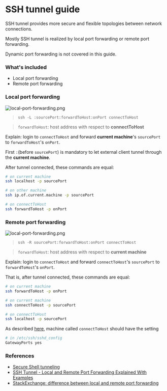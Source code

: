 # SSH tunnel guide

SSH tunnel provides more secure and flexible topologies between network connections.

Mostly SSH tunnel is realized by local port forwarding or remote port forwarding.

Dynamic port forwarding is not covered in this guide.

### What's included

- Local port forwarding 
- Remote port forwarding 

### Local port forwarding
![local-port-forwarding.png](http://i.stack.imgur.com/a28N8.png)
> `ssh -L :sourcePort:forwardToHost:onPort connectToHost`

> `forwardToHost`: host address with respect to **connectToHost**

Explain: login to `connectToHost` and forward **current machine**'s `sourcePort` to `forwardToHost`'s `onPort`.

First `:`(before `sourcePort`) is mandatory to let external client tunnel through the **current machine**.

After tunnel connected, these commands are equal:
```bash
# on current machine
ssh localhost -p sourcePort

# on other machine
ssh ip.of.current.machine -p sourcePort

# on connectToHost
ssh forwardToHost -p onPort
```

### Remote port forwarding
![local-port-forwarding.png](http://i.stack.imgur.com/4iK3b.png)
> `ssh -R sourcePort:forwardToHost:onPort connectToHost`

> `forwardToHost`: host address with respect to **current machine**

Explain: login to `connectToHost` and forward `connectToHost`'s `sourcePort` to `forwardToHost`'s `onPort`.

That is, after tunnel connected, these commands are equal:
```bash
# on current machine
ssh forwardToHost -p onPort

# on current machine
ssh connectToHost -p sourcePort

# on connectToHost
ssh localhost -p sourcePort
```

As described [here](http://askubuntu.com/questions/50064/reverse-port-tunnelling), machine called `connectToHost` should have the setting
```bash
# in /etc/ssh/sshd_config
GatewayPorts yes
```


### References
- [Secure Shell tunneling](https://en.wikipedia.org/wiki/Tunneling_protocol#Secure_Shell_tunneling)
- [SSH Tunnel - Local and Remote Port Forwarding Explained With Examples](http://blog.trackets.com/2014/05/17/ssh-tunnel-local-and-remote-port-forwarding-explained-with-examples.html)
- [StackExchange: difference between local and remote port forwarding](http://unix.stackexchange.com/questions/115897/whats-ssh-port-forwarding-and-whats-the-difference-between-ssh-local-and-remot)
